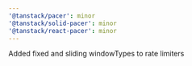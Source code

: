 ```yaml
---
'@tanstack/pacer': minor
'@tanstack/solid-pacer': minor
'@tanstack/react-pacer': minor
---
```


Added fixed and sliding windowTypes to rate limiters
